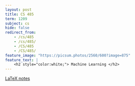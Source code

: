 ```yaml
---
layout: post
title: CS 485
term: 1209
subject: cs
hide: false
redirect_from:
    - /cs/485
    - /cs/485/
    - /CS/485
    - /CS/485/
feature_image: "https://picsum.photos/2560/600?image=875"
feature_text: |
    <h2 style="color:white;"> Machine Learning </h2>
---
```


[LaTeX notes](/pdfs/1209/cs485.pdf)  
